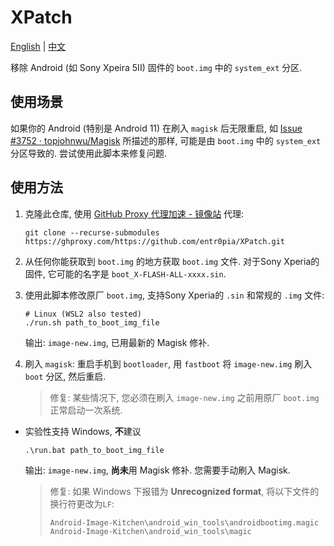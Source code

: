 # XPatch

[English](https://github.com/entr0pia/XPatch#readme) | [中文](https://github.com/entr0pia/XPatch/blob/master/readme_zh.md)

移除 Android (如 Sony Xpeira 5II) 固件的 ```boot.img``` 中的 ```system_ext``` 分区.

## 使用场景

如果你的 Android (特别是 Android 11) 在刷入 ```magisk``` 后无限重启, 如 [Issue #3752 · topjohnwu/Magisk](https://github.com/topjohnwu/Magisk/issues/3752) 所描述的那样, 可能是由 ```boot.img``` 中的 ```system_ext``` 分区导致的. 尝试使用此脚本来修复问题.

## 使用方法

1. 克隆此仓库, 使用 [GitHub Proxy 代理加速 - 镜像站](https://ghproxy.com/) 代理:
    ```shell
    git clone --recurse-submodules https://ghproxy.com/https://github.com/entr0pia/XPatch.git
    ```

2. 从任何你能获取到 ```boot.img``` 的地方获取 ```boot.img``` 文件. 对于Sony Xperia的固件, 它可能的名字是 ```boot_X-FLASH-ALL-xxxx.sin```.

3. 使用此脚本修改原厂 ```boot.img```, 支持Sony Xperia的 ```.sin``` 和常规的 ```.img``` 文件:
    ```shell
    # Linux (WSL2 also tested)
    ./run.sh path_to_boot_img_file
    ```
    输出: ```image-new.img```, 已用最新的 Magisk 修补.

4. 刷入 ```magisk```:
    重启手机到 ```bootloader```, 用 ```fastboot``` 将 ```image-new.img``` 刷入 ```boot``` 分区, 然后重启.
    > 修复: 某些情况下, 您必须在刷入 ```image-new.img``` 之前用原厂 ```boot.img``` 正常启动一次系统.

- 实验性支持 Windows, **不**建议
    ```
    .\run.bat path_to_boot_img_file
    ```
    输出: ```image-new.img```, **尚未**用 Magisk 修补. 您需要手动刷入 Magisk.

    > 修复: 如果 Windows 下报错为 **Unrecognized format**, 将以下文件的换行符更改为```LF```:
    > ```
    > Android-Image-Kitchen\android_win_tools\androidbootimg.magic
    > Android-Image-Kitchen\android_win_tools\magic
    > ```

